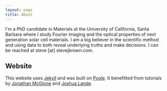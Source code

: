 ```yaml
---
layout: page
title: About
---
```


I'm a PhD candidate in Materials at the University of California, Santa Barbara
where I study Fourier imaging and the optical properties of next generation
solar cell materials. I am a big believer in the scientific method and using
data to both reveal underlying truths and make decisions. I can be reached at
steve [at] stevejbrown.com.

## Website

This website uses [Jekyll](http://jekyllrb.com) and was built on [Poole](http://getpoole.com/). It
benefitted from tutorials by [Jonathan McGlone](http://jmcglone.com/guides/github-pages/) and
[Joshua Lande](http://joshualande.com/jekyll-github-pages-poole/).
